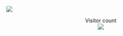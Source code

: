 <a href=#><img src="contributions.svg"></a>

<p align="center"> 
  Visitor count<br>
  <img src="https://profile-counter.glitch.me/okellodaniel/count.svg" />
</p>
